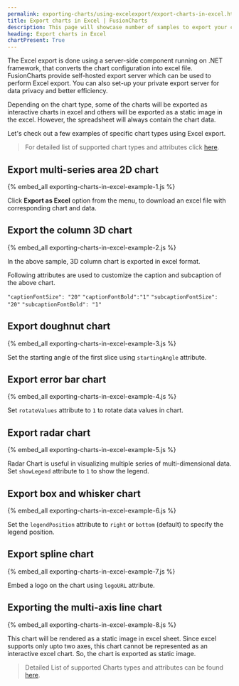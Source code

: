 ```yaml
---
permalink: exporting-charts/using-excelexport/export-charts-in-excel.html
title: Export charts in Excel | FusionCharts
description: This page will showcase number of samples to export your charts to excel.
heading: Export charts in Excel
chartPresent: True
---
```


The Excel export is done using a server-side component running on .NET framework, that converts the chart configuration into excel file. FusionCharts provide self-hosted export server which can be used to perform Excel export. You can also set-up your private export server for data privacy and better efficiency.

Depending on the chart type, some of the charts will be exported as interactive charts in excel and others will be exported as a static image in the excel. However, the spreadsheet will always contain the chart data.

Let's check out a few examples of specific chart types using Excel export.

> For detailed list of supported chart types and attributes click <a href="{{ site.baseurl }}exporting-charts/using-excelexport/supported-charts-and-attributes.html?chart=area2d">here</a>.

## Export multi-series area 2D chart

{% embed_all exporting-charts-in-excel-example-1.js %}

Click __Export as Excel__ option from the menu, to download an excel file with corresponding chart and data.

## Export the column 3D chart

{% embed_all exporting-charts-in-excel-example-2.js %}

In the above sample, 3D column chart is exported in excel format.

Following attributes are used to customize the caption and subcaption of the above chart.

`"captionFontSize": "20"`
`"captionFontBold":"1"`
`"subcaptionFontSize": "20"`
`"subcaptionFontBold": "1"`

## Export doughnut chart

{% embed_all exporting-charts-in-excel-example-3.js %}

Set the starting angle of the first slice using `startingAngle` attribute.

## Export error bar chart

{% embed_all exporting-charts-in-excel-example-4.js %}

Set `rotateValues` attribute to `1` to rotate data values in chart.

## Export radar chart

{% embed_all exporting-charts-in-excel-example-5.js %}

Radar Chart is useful in visualizing multiple series of multi-dimensional data. Set `showLegend` attribute to `1` to show the legend.

## Export box and whisker chart

{% embed_all exporting-charts-in-excel-example-6.js %}

Set the `legendPosition` attribute to `right` or `bottom` (default) to specify the legend position.

## Export spline chart

{% embed_all exporting-charts-in-excel-example-7.js %}

Embed a logo on the chart using `logoURL` attribute.

## Exporting the multi-axis line chart

{% embed_all exporting-charts-in-excel-example-8.js %}

This chart will be rendered as a static image in excel sheet. Since excel supports only upto two axes, this chart cannot be represented as an interactive excel chart. So, the chart is exported as static image.

> Detailed List of supported Charts types and attributes can be found <a href="{{ site.baseurl }}exporting-charts/using-excelexport/supported-charts-and-attributes.html?chart=area2d">here</a>.